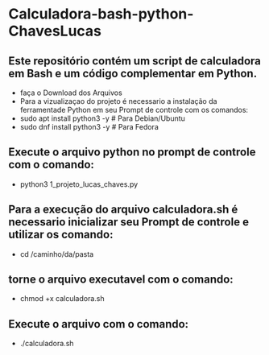 # Calculadora-bash-python-ChavesLucas #
## Este repositório contém um script de calculadora em **Bash** e um código complementar em **Python**.
- faça o Download dos Arquivos
- Para a vizualizaçao do projeto é necessario a instalação da ferramentade Python em seu Prompt de controle com os comandos:
- sudo apt install python3 -y   # Para Debian/Ubuntu
- sudo dnf install python3 -y   # Para Fedora

## Execute o arquivo python no prompt de controle com o comando: ##
- python3 1_projeto_lucas_chaves.py

## Para a execução do arquivo calculadora.sh é necessario inicializar seu Prompt de controle e utilizar os comando: ##
-  cd /caminho/da/pasta

##  torne o arquivo executavel com o comando: ##
-  chmod +x calculadora.sh

## Execute o arquivo com o comando: ##
- ./calculadora.sh
